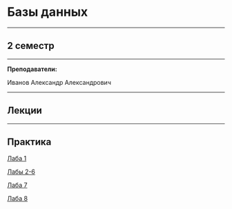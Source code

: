 # Базы данных
____________
## 2 семестр
___________
**Преподаватели:**

Иванов Александр Александрович 
_________
## Лекции

_________
## Практика

[Лаба 1](https://github.com/DMN902/SpbGTI/blob/main/File/3sem/Databases/Rabota_1.pdf)

[Лабы 2-6](https://github.com/DMN902/SpbGTI/blob/main/File/3sem/Databases/Lab_2-6_2023.pdf)

[Лаба 7](https://github.com/DMN902/SpbGTI/blob/main/File/3sem/Databases/Работа%207.pdf)

[Лаба 8](https://github.com/DMN902/SpbGTI/blob/main/File/3sem/Databases/Работа%208.pdf)
